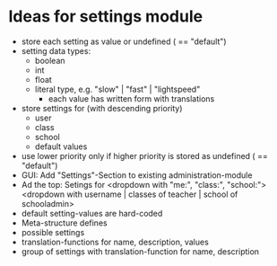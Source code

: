 # Ideas for settings module
  * store each setting as value or undefined ( == "default")
  * setting data types:
    * boolean
    * int
    * float
    * literal type, e.g. "slow" | "fast" | "lightspeed"
      * each value has written form with translations
  * store settings for (with descending priority)
    * user
    * class
    * school
    * default values
  * use lower priority only if higher priority is stored as undefined ( == "default")
  * GUI: Add "Settings"-Section to existing administration-module
  * Ad the top: Setings for <dropdown with "me:", "class:", "school:"> <dropdown with username | classes of teacher | school of schooladmin>
  * default setting-values are hard-coded
  * Meta-structure defines
   * possible settings
   * translation-functions for name, description, values
   * group of settings with translation-function for name, description

